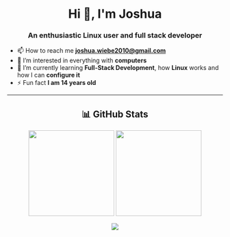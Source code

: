 <h1 align="center">Hi 👋, I'm Joshua</h1>
<h3 align="center">An enthusiastic Linux user and full stack developer</h3>

- 📫 How to reach me **joshua.wiebe2010@gmail.com**  
- 👀 I’m interested in everything with **computers**  
- 🌱 I’m currently learning **Full-Stack Development**, how **Linux** works and how I can **configure it**  
- ⚡ Fun fact **I am 14 years old**

---

<h2 align="center">📊 GitHub Stats</h2>

<p align="center">
  <img src="https://github-readme-stats.vercel.app/api?username=joshuawiebe&theme=catppuccin_mocha&hide_border=false&include_all_commits=true&count_private=true" height="200px"/>
  <img src="https://nirzak-streak-stats.vercel.app/?user=joshuawiebe&theme=catppuccin_mocha&hide_border=false" height="200px"/>
</p>

<p align="center">
  <img src="https://github-readme-stats.vercel.app/api/top-langs/?username=joshuawiebe&theme=catppuccin_mocha&hide_border=false&include_all_commits=true&count_private=true&layout=compact"/>
</p>

<!---
joshuawiebe/joshuawiebe is a ✨ special ✨ repository because its `README.md` (this file) appears on your GitHub profile.
You can click the Preview link to take a look at your changes.
--->
